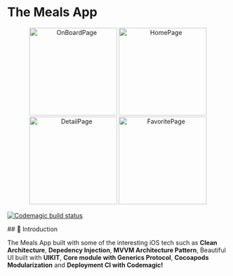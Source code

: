 # The Meals App

<p align="center">
    <img width="200" alt="OnBoardPage" src="https://github.com/muhfahmia/ios-theMealsApp/assets/50190829/66c89454-4a55-4737-a806-ffa14fa05379">
    <img width="200" alt="HomePage" src="https://github.com/muhfahmia/ios-theMealsApp/assets/50190829/80665aff-3a41-47ff-ae5a-0ae42e9fb843">
    <img width="200" alt="DetailPage" src="https://github.com/muhfahmia/ios-theMealsApp/assets/50190829/f613ba25-1e32-4918-950e-415ae83a0831">
    <img width="200" alt="FavoritePage" src="https://github.com/muhfahmia/ios-theMealsApp/assets/50190829/8b50e8c7-7499-4bd7-814d-97eef61f4507">
</p>

[![Codemagic build status](https://api.codemagic.io/apps/65802fe104a97d6162bf28b0/ios-project-debug/status_badge.svg)](https://codemagic.io/apps/65802fe104a97d6162bf28b0/ios-project-debug/latest_build)

<p>
## <a name="#"></a> 🤖 Introduction

The Meals App built with some of the interesting iOS tech such as **Clean Architecture**, **Depedency Injection**, **MVVM Architecture Pattern**, Beautiful UI built with **UIKIT**, **Core module with Generics Protocol**, **Cocoapods Modularization** and **Deployment CI with Codemagic!**   
</p
